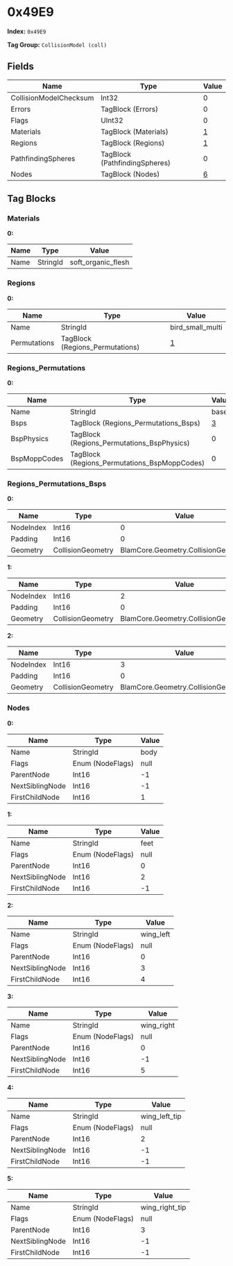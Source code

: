 # 0x49E9

**Index:** ```0x49E9```

**Tag Group:** ```CollisionModel (coll)```

## Fields

Name	| Type	| Value
---	|---	|---	|
CollisionModelChecksum	|Int32	|0
Errors	|TagBlock (Errors)	|0
Flags	|UInt32	|0
Materials	|TagBlock (Materials)	|[1](#materials)
Regions	|TagBlock (Regions)	|[1](#regions)
PathfindingSpheres	|TagBlock (PathfindingSpheres)	|0
Nodes	|TagBlock (Nodes)	|[6](#nodes)


## Tag Blocks

### Materials

**0:**

Name	| Type	| Value
---	|---	|---	|
Name	|StringId	|soft_organic_flesh


### Regions

**0:**

Name	| Type	| Value
---	|---	|---	|
Name	|StringId	|bird_small_multi
Permutations	|TagBlock (Regions_Permutations)	|[1](#regions_permutations)


### Regions_Permutations

**0:**

Name	| Type	| Value
---	|---	|---	|
Name	|StringId	|base
Bsps	|TagBlock (Regions_Permutations_Bsps)	|[3](#regions_permutations_bsps)
BspPhysics	|TagBlock (Regions_Permutations_BspPhysics)	|0
BspMoppCodes	|TagBlock (Regions_Permutations_BspMoppCodes)	|0


### Regions_Permutations_Bsps

**0:**

Name	| Type	| Value
---	|---	|---	|
NodeIndex	|Int16	|0
Padding	|Int16	|0
Geometry	|CollisionGeometry	|BlamCore.Geometry.CollisionGeometry


**1:**

Name	| Type	| Value
---	|---	|---	|
NodeIndex	|Int16	|2
Padding	|Int16	|0
Geometry	|CollisionGeometry	|BlamCore.Geometry.CollisionGeometry


**2:**

Name	| Type	| Value
---	|---	|---	|
NodeIndex	|Int16	|3
Padding	|Int16	|0
Geometry	|CollisionGeometry	|BlamCore.Geometry.CollisionGeometry


### Nodes

**0:**

Name	| Type	| Value
---	|---	|---	|
Name	|StringId	|body
Flags	|Enum (NodeFlags)	|null
ParentNode	|Int16	|-1
NextSiblingNode	|Int16	|-1
FirstChildNode	|Int16	|1


**1:**

Name	| Type	| Value
---	|---	|---	|
Name	|StringId	|feet
Flags	|Enum (NodeFlags)	|null
ParentNode	|Int16	|0
NextSiblingNode	|Int16	|2
FirstChildNode	|Int16	|-1


**2:**

Name	| Type	| Value
---	|---	|---	|
Name	|StringId	|wing_left
Flags	|Enum (NodeFlags)	|null
ParentNode	|Int16	|0
NextSiblingNode	|Int16	|3
FirstChildNode	|Int16	|4


**3:**

Name	| Type	| Value
---	|---	|---	|
Name	|StringId	|wing_right
Flags	|Enum (NodeFlags)	|null
ParentNode	|Int16	|0
NextSiblingNode	|Int16	|-1
FirstChildNode	|Int16	|5


**4:**

Name	| Type	| Value
---	|---	|---	|
Name	|StringId	|wing_left_tip
Flags	|Enum (NodeFlags)	|null
ParentNode	|Int16	|2
NextSiblingNode	|Int16	|-1
FirstChildNode	|Int16	|-1


**5:**

Name	| Type	| Value
---	|---	|---	|
Name	|StringId	|wing_right_tip
Flags	|Enum (NodeFlags)	|null
ParentNode	|Int16	|3
NextSiblingNode	|Int16	|-1
FirstChildNode	|Int16	|-1



